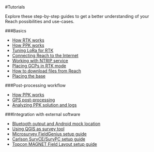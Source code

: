 #Tutorials

Explore these step-by-step guides to get a better understanding of your Reach possibilities and use-cases.

###Basics

* [How RTK works](common/tutorials/rtk-introduction.md)
* [How PPK works](common/tutorials/ppk-introduction.md)
* [Tuning LoRa for RTK](common/tutorials/tuning-lora.md)
* [Connecting Reach to the Internet](connecting-to-the-internet.md)
* [Working with NTRIP service](common/tutorials/ntrip-workflow.md)
* [Placing GCPs in RTK mode](common/tutorials/placing-gcps.md)
* [How to download files from Reach](common/tutorials/downloading-files.md)
* [Placing the base](common/tutorials/placing-the-base.md)

###Post-processing workflow

* [How PPK works](common/tutorials/ppk-introduction.md)
* [GPS post-processing](common/tutorials/gps-post-processing.md)
* [Analyzing PPK solution and logs](common/tutorials/analyzing-logs.md)

###Integration with external software

* [Bluetooth output and Android mock location](common/tutorials/mock-location.md)
* [Using QGIS as survey tool](common/tutorials/qgis-survey.md)
* [Microsurvey FieldGenius setup guide](common/tutorials/fieldgenius.md)
* [Carlson SurvCE/SurvPC setup guide](common/tutorials/survce.md)
* [Topcon MAGNET Field Layout setup guide](common/tutorials/magnetfield.md)
